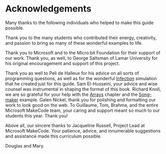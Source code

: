 # Acknowledgements

Many thanks to the following individuals who helped to make this guide possible.

Thank you to the many students who contributed their energy, creativity, and passion to bring so many of these wonderful examples to life.

Thank you to Microsoft and to the Micro:bit Foundation for their support of our work. Thank you, as well, to George Saltsman of Lamar University for his original encouragement and support of this project.

Thank you as well to Peli de Halleux for his advice on all sorts of programming questions, as well as for the wonderful [Infection](/projects/infection) simulation that he created just for this guide. Sam El-Husseini, your advice and wise counsel was instrumental in shaping the format of this book. Richard Knoll, we are so grateful for your help with the [Arrays](/courses/csintro/arrays) chapter and the [Song-maker](/courses/csintro/arrays/project#song-maker) example. Galen Nickel, thank you for polishing and formatting our work to look good on the web. To Guillaume, Tom, Brahma, and the entire Microsoft MakeCode team, your caring and support meant so much to our students this year. Thank you!

Above all, our sincere thanks to Jacqueline Russell, Project Lead at Microsoft MakeCode. Your patience, advice, and innumerable suggestions and assistance made this curriculum possible.

Douglas and Mary.
